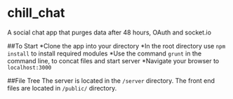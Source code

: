 # chill_chat
A social chat app that purges data after 48 hours, OAuth and socket.io


##To Start
*Clone the app into your directory
*In the root directory use `npm install` to install required modules
*Use the command `grunt` in the command line, to concat files and start server
*Navigate your browser to `localhost:3000`

##File Tree
The server is located in the `/server` directory.
The front end files are located in `/public/` directory.